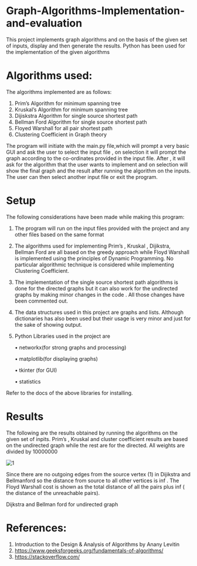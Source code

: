 # Graph-Algorithms-Implementation-and-evaluation

This project implements graph algorithms and on the basis of the given set of inputs, display and then generate the results. Python has been used for the implementation of the given algorithms

# Algorithms used:

The algorithms implemented are as follows:
1. Prim’s Algorithm for minimum spanning tree
2. Kruskal’s Algorithm for minimum spanning tree
3. Dijiskstra Algorithm for single source shortest path
4. Bellman Ford Algorithm for single source shortest path
5. Floyed Warshall for all pair shortest path
6. Clustering Coefficient in Graph theory

The program will initiate with the main.py file,which will prompt a very basic GUI
and ask the user to select the input file , on selection it will prompt the graph
according to the co-ordinates provided in the input file. After , it will ask for the
algorithm that the user wants to implement and on selection will show the final graph
and the result after running the algorithm on the inputs. The user can then select
another input file or exit the program.

# Setup
The following considerations have been made while
making this program:
1. The program will run on the input files provided with the project and any other
files based on the same format
2. The algorithms used for implementing Prim’s , Kruskal , Dijikstra, Bellman
Ford are all based on the greedy approach while Floyd Warshall is
implemented using the principles of Dynamic Programming. No particular
algorithmic technique is considered while implementing Clustering
Coefficient.
3. The implementation of the single source shortest path algorithms is done for
the directed graphs but it can also work for the undirected graphs by making
minor changes in the code . All those changes have been commented out.
4. The data structures used in this project are graphs and lists. Although
dictionaries has also been used but their usage is very minor and just for the
sake of showing output.
5. Python Libraries used in the project are

   • networkx(for strong graphs and processing)

    • matplotlib(for displaying graphs)

    • tkinter (for GUI)

    • statistics

Refer to the docs of the above libraries for installing.

# Results
The following are the results obtained by running the algorithms on the given set of
inpits. Prim’s , Kruskal and cluster coefficient results are based on the undirected
graph while the rest are for the directed. All weights are divided by 10000000

![1](https://user-images.githubusercontent.com/50051546/91600526-88005e80-e981-11ea-9eea-e2f8ca0b20e6.png)

Since there are no outgoing edges from the source vertex (1) in Dijikstra and
Bellmanford so the distance from source to all other vertices is inf . The Floyd
Warshall cost is shown as the total distance of all the pairs plus inf ( the distance of
the unreachable pairs).

Dijkstra and Bellman ford for undirected graph



# References:
1. Introduction to the Design & Analysis of Algorithms by Anany
Levitin
2. https://www.geeksforgeeks.org/fundamentals-of-algorithms/
3. https://stackoverflow.com/


